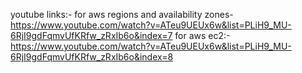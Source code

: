 youtube links:-
for aws regions and availability zones- https://www.youtube.com/watch?v=ATeu9UEUx6w&list=PLiH9_MU-6RjI9gdFqmvUfKRfw_zRxIb6o&index=7
for aws ec2:- https://www.youtube.com/watch?v=ATeu9UEUx6w&list=PLiH9_MU-6RjI9gdFqmvUfKRfw_zRxIb6o&index=8
